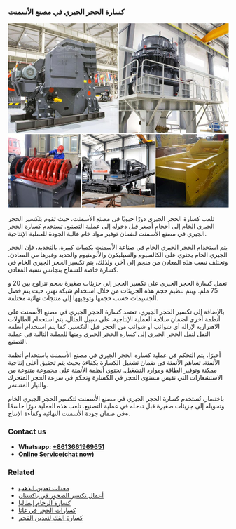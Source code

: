 <h3>كسارة الحجر الجيري في مصنع الأسمنت</h3><img src='1701852727.jpg' alt=''><p>تلعب كسارة الحجر الجيري دورًا حيويًا في مصنع الأسمنت، حيث تقوم بتكسير الحجر الجيري الخام إلى أحجام أصغر قبل دخوله إلى عملية التصنيع. تستخدم كسارة الحجر الجيري في مصنع الأسمنت لضمان توفير مواد خام عالية الجودة للعملية الإنتاجية.</p><p>يتم استخدام الحجر الجيري الخام في صناعة الأسمنت بكميات كبيرة. بالتحديد، فإن الحجر الجيري الخام يحتوي على الكالسيوم والسيليكون والألومنيوم والحديد وغيرها من المعادن. وتختلف نسب هذه المعادن من منجم إلى آخر، ولذلك، يتم تكسير الحجر الجيري الخام في كسارة خاصة للسماح بتجانس نسبة المعادن.</p><p>تعمل كسارة الحجر الجيري على تكسير الحجر إلى جزيئات صغيرة بحجم تتراوح بين 20 و 75 ملم. ويتم تنظيم حجم هذه الجزيئات من خلال استخدام شبكة تهتز، حيث يتم فصل الجسيمات حسب حجمها وتوجيهها إلى منتجات نهائية مختلفة.</p><p>بالإضافة إلى تكسير الحجر الجيري، تعتمد كسارة الحجر الجيري في مصنع الأسمنت على أنظمة أخرى لضمان سلامة العملية الإنتاجية. على سبيل المثال، يتم استخدام الطاولات الاهتزازية لإزالة أي شوائب أو شوائب من الحجر قبل التكسير. كما يتم استخدام أنظمة النقل لنقل الحجر الجيري إلى كسارة الحجر الجيري ومنها للعملية التالية في عملية التصنيع.</p><p>أخيرًا، يتم التحكم في عملية كسارة الحجر الجيري في مصنع الأسمنت باستخدام أنظمة الأتمتة. تساهم الأتمتة في ضمان تشغيل الكسارة بكفاءة بحيث يتم تحقيق أعلى إنتاجية ممكنة وتوفير الطاقة وموارد التشغيل. تحتوي أنظمة الأتمتة على مجموعة متنوعة من الاستشعارات التي تقيس مستوى الحجر في الكسارة وتحكم في سرعة الحجر المتحرك والتيار المستمر.</p><p>باختصار، تُستخدم كسارة الحجر الجيري في مصنع الأسمنت لتكسير الحجر الجيري الخام وتحويله إلى جزيئات صغيرة قبل تدخله في عملية التصنيع. تلعب هذه العملية دورًا حاسمًا في ضمان جودة الأسمنت النهائية وكفاءة الإنتاج+.</p><h3>Contact us</h3><ul><li><strong>Whatsapp:&nbsp;<a href="https://wa.me/8613661969651">+8613661969651</a></strong></li><li><a href="https://swt.shibang-china.com/?git&amp;zhl&amp;كسارة الحجر الجيري في مصنع الأسمنت"><strong>Online Service(chat now)</strong></a></li></ul><h3>Related</h3><ul><li><a href='معدات تعدين الذهب.md'>معدات تعدين الذهب</a></li><li><a href='أعمال تكسير الصخور في باكستان.md'>أعمال تكسير الصخور في باكستان</a></li><li><a href='كسارة الرخام إيطاليا.md'>كسارة الرخام إيطاليا</a></li><li><a href='كسارات الحجر في غانا.md'>كسارات الحجر في غانا</a></li><li><a href='كسارة الفك لتعدين الفحم.md'>كسارة الفك لتعدين الفحم</a></li></ul>